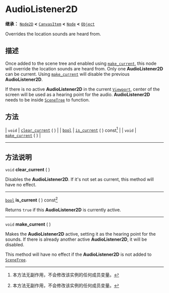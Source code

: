 <!-- ⚠ 请勿编辑本文件 ⚠ -->
<!-- 本文档使用脚本从 WeDot 引擎源码仓库生成。 -->
<!-- 生成脚本：https://github.com/WeDot-Engine/WeDot/tree/4.3/doc/tools/make_md.py； -->
<!-- 原文件：https://github.com/WeDot-Engine/WeDot/tree/4.3/doc/classes/AudioListener2D.xml。 -->

<div id="_class_audiolistener2d"></div>

# AudioListener2D

**继承：** [`Node2D`](class_node2d.md) **<** [`CanvasItem`](class_canvasitem.md) **<** [`Node`](class_node.md) **<** [`Object`](class_object.md)

Overrides the location sounds are heard from.

## 描述

Once added to the scene tree and enabled using [`make_current`](#class_audiolistener2d_method_make_current), this node will override the location sounds are heard from. Only one **AudioListener2D** can be current. Using [`make_current`](#class_audiolistener2d_method_make_current) will disable the previous **AudioListener2D**.

If there is no active **AudioListener2D** in the current [`Viewport`](class_viewport.md), center of the screen will be used as a hearing point for the audio. **AudioListener2D** needs to be inside [`SceneTree`](class_scenetree.md) to function.

## 方法

| `void`                  | [`clear_current`](#class_audiolistener2d_method_clear_current) ( )         |
| [`bool`](class_bool.md) | [`is_current`](#class_audiolistener2d_method_is_current) ( ) const[^const] |
| `void`                  | [`make_current`](#class_audiolistener2d_method_make_current) ( )           |

<!-- rst-class:: classref-section-separator -->

---

## 方法说明

<div id="_class_audiolistener2d_method_clear_current"></div>

`void` **clear_current** ( )<div id="class_audiolistener2d_method_clear_current"></div>

Disables the **AudioListener2D**. If it's not set as current, this method will have no effect.

<!-- rst-class:: classref-item-separator -->

---

<div id="_class_audiolistener2d_method_is_current"></div>

[`bool`](class_bool.md) **is_current** ( ) const[^const]<div id="class_audiolistener2d_method_is_current"></div>

Returns `true` if this **AudioListener2D** is currently active.

<!-- rst-class:: classref-item-separator -->

---

<div id="_class_audiolistener2d_method_make_current"></div>

`void` **make_current** ( )<div id="class_audiolistener2d_method_make_current"></div>

Makes the **AudioListener2D** active, setting it as the hearing point for the sounds. If there is already another active **AudioListener2D**, it will be disabled.

This method will have no effect if the **AudioListener2D** is not added to [`SceneTree`](class_scenetree.md).

[^virtual]: 本方法通常需要用户覆盖才能生效。
[^const]: 本方法无副作用，不会修改该实例的任何成员变量。
[^vararg]: 本方法除了能接受在此处描述的参数外，还能够继续接受任意数量的参数。
[^constructor]: 本方法用于构造某个类型。
[^static]: 调用本方法无需实例，可直接使用类名进行调用。
[^operator]: 本方法描述的是使用本类型作为左操作数的有效运算符。
[^bitfield]: 这个值是由下列位标志构成位掩码的整数。
[^void]: 无返回值。
